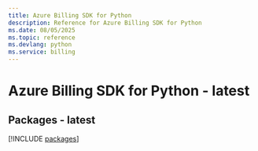 ```yaml
---
title: Azure Billing SDK for Python
description: Reference for Azure Billing SDK for Python
ms.date: 08/05/2025
ms.topic: reference
ms.devlang: python
ms.service: billing
---
```

# Azure Billing SDK for Python - latest
## Packages - latest
[!INCLUDE [packages](billing-index.md)]